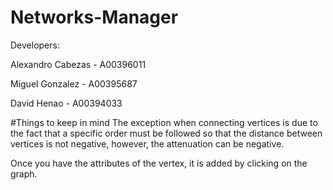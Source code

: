# Networks-Manager
Developers:

Alexandro Cabezas - A00396011

Miguel Gonzalez - A00395687

David Henao -  A00394033

#Things to keep in mind
The exception when connecting vertices is due to the fact that a specific order must be followed so that the distance between vertices is not negative, however, the attenuation can be negative.

Once you have the attributes of the vertex, it is added by clicking on the graph.
